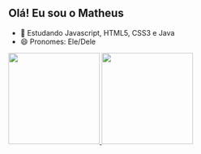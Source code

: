 ## Olá! Eu sou o Matheus

- 🌱 Estudando Javascript, HTML5, CSS3 e Java
- 😄 Pronomes: Ele/Dele

<div>
    <a href="https://github.com/mbdark">
    <img height="180cm" src="https://github-readme-stats.vercel.app/api?username=mbdark&show_icons=true&theme=dracula&include_all_commits=true&count_private"/>
    <img height="180cm" src="https://github-readme-stats.vercel.app/api?username=mbdark&layout=compact&langs_count=16&theme=dracula"/>
</div>
